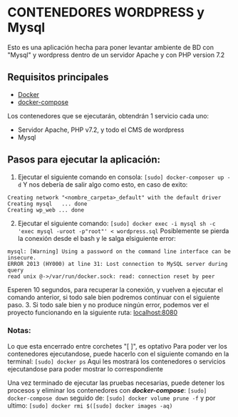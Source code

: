 # CONTENEDORES WORDPRESS y Mysql
Esto es una aplicación hecha para poner levantar ambiente de BD con "Mysql" y wordpress dentro de un servidor Apache y con PHP version 7.2

## Requisitos principales
 - [Docker](https://hub.docker.com/search?q=&type=edition&offering=community)
 - [docker-compose](https://docs.docker.com/compose/install/)

Los contenedores que se ejecutarán, obtendrán 1 servicio cada uno:
- Servidor Apache, PHP v7.2, y todo el CMS de wordpress
- Mysql

## Pasos para ejecutar la aplicación:
1. Ejecutar el siguiente comando en consola:
`[sudo] docker-composer up -d`
Y nos debería de salir algo como esto, en caso de exito:
```
Creating network "<nombre_carpeta>_default" with the default driver
Creating mysql   ... done
Creating wp_web ... done
```
2. Ejecutar el siguiente comando:
`[sudo] docker exec -i mysql sh -c 'exec mysql -uroot -p"root"' < wordpress.sql`
Posiblemente se pierda la conexión desde el bash y le salga elsiguiente error:
```
mysql: [Warning] Using a password on the command line interface can be insecure.
ERROR 2013 (HY000) at line 31: Lost connection to MySQL server during query
read unix @->/var/run/docker.sock: read: connection reset by peer
```
Esperen 10 segundos, para recuperar la conexión, y vuelven a ejecutar el comando anterior,
si todo sale bien podremos continuar con el siguiente paso.
3. Si todo sale bien y no produce ningún error, podemos ver el proyecto funcionando en la siguiente ruta: 
[localhost:8080](http://localhost:8080)


### Notas:
Lo que esta encerrado entre corchetes "[ ]", es optativo
Para poder ver los contenedores ejecutandose, puede hacerlo con el siguiente comando en la terminal:
`[sudo] docker ps`
Aqui les mostrará los contenedores o servicios ejecutandose para poder mostrar lo correspondiente

Una vez terminado de ejecutar las pruebas necesarias, puede detener los procesos y eliminar los contenedores con __*docker-compose*__:
`[sudo] docker-compose down`
seguido de: 
`[sudo] docker volume prune -f`
y por ultimo:
`[sudo] docker rmi $([sudo] docker images -aq)`

